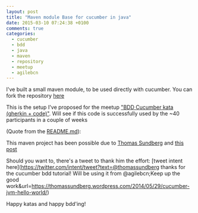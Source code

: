 ```yaml
---
layout: post
title: "Maven module Base for cucumber in java"
date: 2015-03-10 07:24:38 +0100
comments: true
categories: 
  - cucumber
  - bdd
  - java
  - maven
  - repository
  - meetup
  - agilebcn
---
```


I've built a small maven module, to be used directly with cucumber. You can fork the repository [here](https://github.com/alvarogarcia7/base-bdd-cucumber)

This is the setup I've proposed for the meetup ["BDD Cucumber kata (gherkin + code)"](http://www.meetup.com/Agile-Barcelona-Meetup/events/220673134/). Will see if this code is successfully used by the ~40 participants in a couple of weeks

(Quote from the [README.md](https://raw.githubusercontent.com/alvarogarcia7/base-bdd-cucumber/master/README.md)):

This maven project has been possible due to [Thomas Sundberg](https://twitter.com/@thomassundberg) and [this post](https://thomassundberg.wordpress.com/2014/05/29/cucumber-jvm-hello-world)

Should you want to, there's a tweet to thank him the effort: [tweet intent here](https://twitter.com/intent/tweet?text=@thomassundberg thanks for the cucumber bdd tutorial! Will be using it from @agilebcn;Keep up
the good work&url=https://thomassundberg.wordpress.com/2014/05/29/cucumber-jvm-hello-world/)

Happy katas and happy bdd'ing! 
